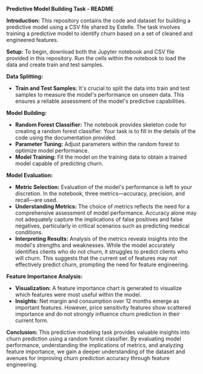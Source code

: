 **Predictive Model Building Task - README**

**Introduction:**
This repository contains the code and dataset for building a predictive model using a CSV file shared by Estelle. The task involves training a predictive model to identify churn based on a set of cleaned and engineered features.

**Setup:**
To begin, download both the Jupyter notebook and CSV file provided in this repository. Run the cells within the notebook to load the data and create train and test samples.

**Data Splitting:**
- **Train and Test Samples:** It's crucial to split the data into train and test samples to measure the model's performance on unseen data. This ensures a reliable assessment of the model's predictive capabilities.

**Model Building:**
- **Random Forest Classifier:** The notebook provides skeleton code for creating a random forest classifier. Your task is to fill in the details of the code using the documentation provided.
- **Parameter Tuning:** Adjust parameters within the random forest to optimize model performance.
- **Model Training:** Fit the model on the training data to obtain a trained model capable of predicting churn.

**Model Evaluation:**
- **Metric Selection:** Evaluation of the model's performance is left to your discretion. In the notebook, three metrics—accuracy, precision, and recall—are used.
- **Understanding Metrics:** The choice of metrics reflects the need for a comprehensive assessment of model performance. Accuracy alone may not adequately capture the implications of false positives and false negatives, particularly in critical scenarios such as predicting medical conditions.
- **Interpreting Results:** Analysis of the metrics reveals insights into the model's strengths and weaknesses. While the model accurately identifies clients who do not churn, it struggles to predict clients who will churn. This suggests that the current set of features may not effectively predict churn, prompting the need for feature engineering.

**Feature Importance Analysis:**
- **Visualization:** A feature importance chart is generated to visualize which features were most useful within the model.
- **Insights:** Net margin and consumption over 12 months emerge as important features. However, price sensitivity features show scattered importance and do not strongly influence churn prediction in their current form.

**Conclusion:**
This predictive modeling task provides valuable insights into churn prediction using a random forest classifier. By evaluating model performance, understanding the implications of metrics, and analyzing feature importance, we gain a deeper understanding of the dataset and avenues for improving churn prediction accuracy through feature engineering.